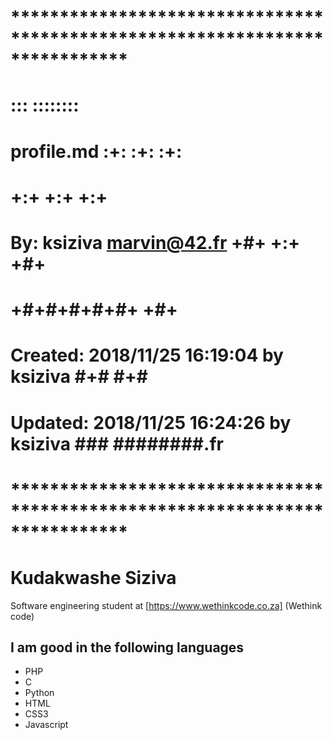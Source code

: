 # **************************************************************************** #
#                                                                              #
#                                                         :::      ::::::::    #
#    profile.md                                         :+:      :+:    :+:    #
#                                                     +:+ +:+         +:+      #
#    By: ksiziva <marvin@42.fr>                     +#+  +:+       +#+         #
#                                                 +#+#+#+#+#+   +#+            #
#    Created: 2018/11/25 16:19:04 by ksiziva           #+#    #+#              #
#    Updated: 2018/11/25 16:24:26 by ksiziva          ###   ########.fr        #
#                                                                              #
# **************************************************************************** #

# Kudakwashe Siziva

Software engineering student at [https://www.wethinkcode.co.za] (Wethink code)

## I am good in the following languages

*	PHP
*	C
*	Python
*	HTML
*	CSS3
*	Javascript

